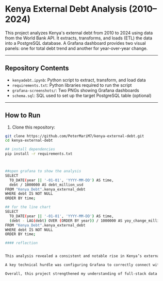 # Kenya External Debt Analysis (2010–2024)

This project analyzes Kenya's external debt from 2010 to 2024 using data from the World Bank API. It extracts, transforms, and loads (ETL) the data into a PostgreSQL database. A Grafana dashboard provides two visual panels: one for total debt trend and another for year-over-year change.

---

## Repository Contents

- `kenyadebt.ipynb`: Python script to extract, transform, and load data
- `requirements.txt`: Python libraries required to run the script
- `grafana-screenshots/`: Two PNGs showing Grafana dashboards
- `schema.sql`: SQL used to set up the target PostgreSQL table (optional)

---

## How to Run

1. Clone this repository:
```bash
git clone https://github.com/PeterMariM7/kenya-external-debt.git
cd kenya-external-debt

## install dependencies
pip install -r requirements.txt



##open grafana to show the analysis
SELECT 
  TO_DATE(year || '-01-01', 'YYYY-MM-DD') AS time,
  debt / 1000000 AS debt_million_usd
FROM "Kenya_Debt".kenya_external_debt
WHERE debt IS NOT NULL
ORDER BY time;

## for the line chart
SELECT 
  TO_DATE(year || '-01-01', 'YYYY-MM-DD') AS time,
  (debt - LAG(debt) OVER (ORDER BY year)) / 1000000 AS yoy_change_million_usd
FROM "Kenya_Debt".kenya_external_debt
WHERE debt IS NOT NULL
ORDER BY time;

#### reflection


This analysis revealed a consistent and notable rise in Kenya’s external debt from 2010 through 2023, with data for 2024 not yet available. Visualizing the year-to-year shifts highlighted major borrowing spikes, which may relate to infrastructure projects or economic recovery efforts.

A key technical hurdle was configuring Grafana to correctly connect with the Aiven-hosted PostgreSQL database, which required handling a custom port and schema. Dealing with missing values and formatting the time-series data also demanded careful attention.

Overall, this project strengthened my understanding of full-stack data workflows powered by APIs—from extraction and transformation, to storage and visualization. It also boosted my skills with tools like wbgapi, PostgreSQL, and Grafana.